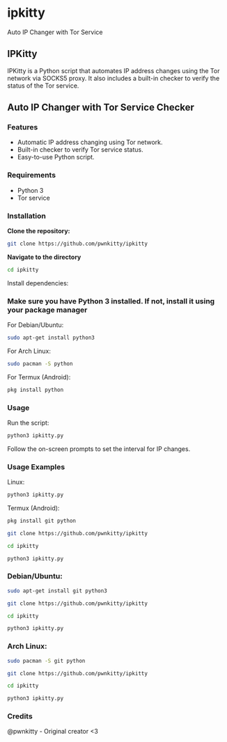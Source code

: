 # ipkitty
Auto IP Changer with Tor Service

## IPKitty

IPKitty is a Python script that automates IP address changes using the Tor network via SOCKS5 proxy. It also includes a built-in checker to verify the status of the Tor service.

## Auto IP Changer with Tor Service Checker

### Features
- Automatic IP address changing using Tor network.
- Built-in checker to verify Tor service status.
- Easy-to-use Python script.

### Requirements
- Python 3
- Tor service

### Installation

**Clone the repository:**
   
   ```bash
   git clone https://github.com/pwnkitty/ipkitty
   ```
**Navigate to the directory**

  ```bash
  cd ipkitty
  ```
Install dependencies:

### Make sure you have Python 3 installed. If not, install it using your package manager

For Debian/Ubuntu:

 ```bash
sudo apt-get install python3
 ```

For Arch Linux:

 ```bash
sudo pacman -S python
 ```

For Termux (Android):

 ```bash
pkg install python
 ```
### Usage
Run the script:

```bash
python3 ipkitty.py
```
Follow the on-screen prompts to set the interval for IP changes.

### Usage Examples
Linux:

```bash
python3 ipkitty.py
```

Termux (Android):

```bash
pkg install git python
```
```bash
git clone https://github.com/pwnkitty/ipkitty
```
```bash
cd ipkitty
```
```bash
python3 ipkitty.py
```

### Debian/Ubuntu:

```bash
sudo apt-get install git python3
```
```bash
git clone https://github.com/pwnkitty/ipkitty
```
```bash
cd ipkitty
```
```bash
python3 ipkitty.py
```

### Arch Linux:

```bash
sudo pacman -S git python
```
```bash
git clone https://github.com/pwnkitty/ipkitty
```
```bash
cd ipkitty
```
```bash
python3 ipkitty.py
```

### Credits
@pwnkitty - Original creator <3

